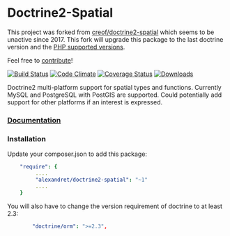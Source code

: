 # Doctrine2-Spatial

This project was forked from [creof/doctrine2-spatial](https://github.com/creof/doctrine2-spatial) which seems to be unactive since 2017.
This fork will upgrade this package to the last doctrine version and the [PHP supported versions](https://www.php.net/supported-versions.php).

Feel free to [contribute](./CONTRIBUTING.md)!

[![Build Status](https://travis-ci.org/Alexandre-T/doctrine2-spatial.svg?branch=master)](https://travis-ci.org/creof/doctrine2-spatial)
[![Code Climate](https://codeclimate.com/github/Alexandre-T/doctrine2-spatial/badges/gpa.svg)](https://codeclimate.com/github/creof/doctrine2-spatial)
[![Coverage Status](https://coveralls.io/repos/Alexandre-T/doctrine2-spatial/badge.svg?branch=master&service=github)](https://coveralls.io/github/creof/doctrine2-spatial?branch=master)
[![Downloads](https://img.shields.io/packagist/dm/Alexandre-T/doctrine2-spatial.svg)](https://packagist.org/packages/creof/doctrine2-spatial)

Doctrine2 multi-platform support for spatial types and functions. 
Currently MySQL and PostgreSQL with PostGIS are supported. 
Could potentially add support for other platforms if an interest is expressed.

### [Documentation](./doc/index.md)

### Installation

Update your composer.json to add this package:
```yaml
    "require": {
         ....
         "alexandret/doctrine2-spatial": "~1"
         ....
    }
```

You will also have to change the version requirement of doctrine to at least 2.3:
```yaml
        "doctrine/orm": ">=2.3",
```
